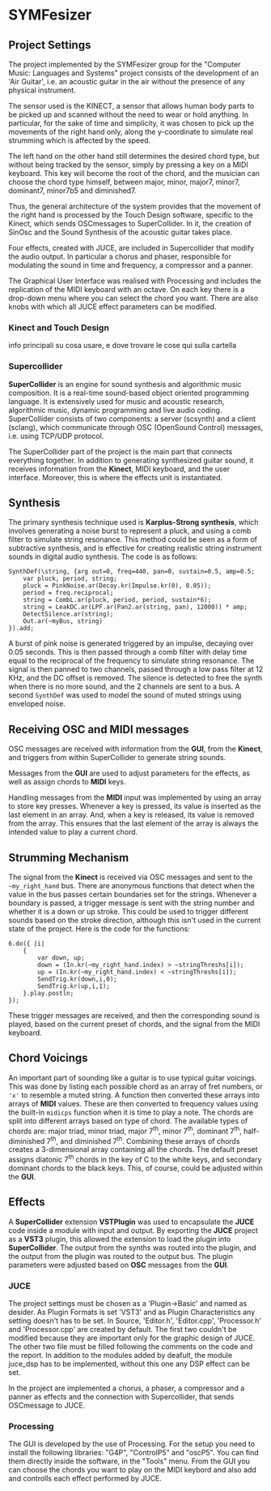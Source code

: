 # SYMFesizer
## Project Settings
The project implemented by the SYMFesizer group for the "Computer Music: Languages and Systems" project consists of the development of an 'Air Guitar', i.e. an acoustic guitar in the air without the presence of any physical instrument. 

The sensor used is the KINECT, a sensor that allows human body parts to be picked up and scanned without the need to wear or hold anything. In particular, for the sake of time and simplicity, it was chosen to pick up the movements of the right hand only, along the y-coordinate to simulate real strumming which is affected by the speed.

The left hand on the other hand still determines the desired chord type, but without being tracked by the sensor, simply by pressing a key on a MIDI keyboard. This key will become the root of the chord, and the musician can choose the chord type himself, between major, minor, major7, minor7, dominant7, minor7b5 and diminished7.

Thus, the general architecture of the system provides that the movement of the right hand is processed by the Touch Design software, specific to the Kinect, which sends OSCmessages to SuperCollider. In it, the creation of SinOsc and the Sound Synthesis of the acoustic guitar takes place. 

Four effects, created with JUCE, are included in Supercollider that modify the audio output. In particular a chorus and phaser, responsible for modulating the sound in time and frequency, a compressor and a panner. 

The Graphical User Interface was realised with Processing and includes the replication of the MIDI keyboard with an octave. On each key there is a drop-down menu where you can select the chord you want. There are also knobs with which all JUCE effect parameters can be modified.  

### Kinect and Touch Design
info principali su cosa usare, e dove trovare le cose qui sulla cartella

### Supercollider
**SuperCollider** is an engine for sound synthesis and algorithmic music composition.
It is a real-time sound-based object oriented programming language. 
It is extensively used for music and acoustic research, algorithmic music, dynamic programming and live audio coding. SuperCollider consists of two components: a server (scsynth) and a client (sclang), which communicate through OSC (OpenSound Control) messages, i.e. using TCP/UDP protocol. 

The SuperCollider part of the project is the main part that connects everything together. In addition to generating synthesized guitar sound, it receives information from the **Kinect**, MIDI keyboard, and the user interface. Moreover, this is where the effects unit is instantiated.

## Synthesis
The primary synthesis technique used is **Karplus-Strong synthesis**, which involves generating a noise burst to represent a pluck, and using a comb filter to simulate string resonance. This method could be seen as a form of subtractive synthesis, and is effective for creating realistic string instrument sounds in digital audio synthesis. The code is as follows:

```
SynthDef(\string, {arg out=0, freq=440, pan=0, sustain=0.5, amp=0.5;
	var pluck, period, string;
	pluck = PinkNoise.ar(Decay.kr(Impulse.kr(0), 0.05));
	period = freq.reciprocal;
	string = CombL.ar(pluck, period, period, sustain*6);
	string = LeakDC.ar(LPF.ar(Pan2.ar(string, pan), 12000)) * amp;
	DetectSilence.ar(string);
	Out.ar(~myBus, string)
}).add;
```
A burst of pink noise is generated triggered by an impulse, decaying over 0.05 seconds. This is then passed through a comb filter with delay time equal to the reciprocal of the frequency to simulate string resonance. The signal is then panned to two channels, passed through a low pass filter at 12 KHz, and the DC offset is removed. The silence is detected to free the synth when there is no more sound, and the 2 channels are sent to a bus. A second `SynthDef` was used to model the sound of muted strings using enveloped noise.

## Receiving OSC and MIDI messages
OSC messages are received with information from the **GUI**, from the **Kinect**, and triggers from within SuperCollider to generate string sounds.

Messages from the **GUI** are used to adjust parameters for the effects, as well as assign chords to **MIDI** keys.

Handling messages from the **MIDI** input was implemented by using an array to store key presses. Whenever a key is pressed, its value is inserted as the last element in an array. And, when a key is released, its value is removed from the array. This ensures that the last element of the array is always the intended value to play a current chord.

## Strumming Mechanism
The signal from the **Kinect** is received via OSC messages and sent to the `~my_right_hand` bus. There are anonymous functions that detect when the value in the bus passes certain boundaries set for the strings. Whenever a boundary is passed, a trigger message is sent with the string number and whether it is a down or up stroke. This could be used to trigger different sounds based on the stroke direction, although this isn't used in the current state of the project. Here is the code for the functions: 

```
6.do({ |i|
	{
		var down, up;
		down = (In.kr(~my_right_hand.index) > ~stringThreshs[i]);
		up = (In.kr(~my_right_hand.index) < ~stringThreshs[i]);
		SendTrig.kr(down,i,0);
		SendTrig.kr(up,i,1);
	}.play.postln;
});
```

These trigger messages are received, and then the corresponding sound is played, based on the current preset of chords, and the signal from the MIDI keyboard.

## Chord Voicings
An important part of sounding like a guitar is to use typical guitar voicings. This was done by listing each possible chord as an array of fret numbers, or `'x'` to resemble a muted string. A function then converted these arrays into arrays of **MIDI** values. These are then converted to frequency values using the built-in `midicps` function when it is time to play a note. The chords are split into different arrays based on type of chord. The available types of chords are: major triad, minor triad, major 7<sup>th</sup>, minor 7<sup>th</sup>, dominant 7<sup>th</sup>, half-diminished 7<sup>th</sup>, and diminished 7<sup>th</sup>. Combining these arrays of chords creates a 3-dimensional array containing all the chords. The default preset assigns diatonic 7<sup>th</sup> chords in the key of C to the white keys, and secondary dominant chords to the black keys. This, of course, could be adjusted within the **GUI**.

## Effects
A **SuperCollider** extension **VSTPlugin** was used to encapsulate the **JUCE** code inside a module with input and output. By exporting the **JUCE** project as a **VST3** plugin, this allowed the extension to load the plugin into **SuperCollider**. The output from the synths was routed into the plugin, and the output from the plugin was routed to the output bus. The plugin parameters were adjusted based on **OSC** messages from the **GUI**.

### JUCE
The project settings must be chosen as a 'Plugin->Basic' and named as desider. 
As Plugin Formats is set 'VST3' and as Plugin Characteristics any setting doesn't has to be set.
In Source, 'Editor.h', 'Editor.cpp', 'Processor.h' and 'Processor.cpp' are created by default. The first two couldn't be modified because they are important only for the graphic design of JUCE. The other two file must be filled following the comments on the code and the report. 
In addition to the modules added by deafult, the module juce_dsp has to be implemented, without this one any DSP effect can be set. 

In the project are implemented a chorus, a phaser, a compressor and a panner as effects and the connection with Supercollider, that sends OSCmessage to JUCE. 
### Processing
The GUI is developed by the use of Processing. For the setup you need to install the following libraries: "G4P", "ControlP5" and "oscP5". You can find them directly inside the software, in the "Tools" menu. 
From the GUI you can choose the chords you want to play on the MIDI keybord and also add and controlls each effect performed by JUCE.   
